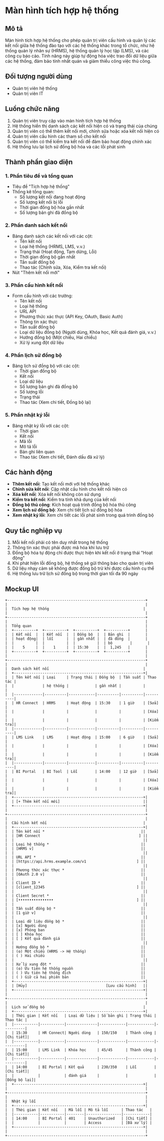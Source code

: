 # Màn hình tích hợp hệ thống

## Mô tả
Màn hình tích hợp hệ thống cho phép quản trị viên cấu hình và quản lý các kết nối giữa hệ thống đào tạo với các hệ thống khác trong tổ chức, như hệ thống quản lý nhân sự (HRMS), hệ thống quản lý học tập (LMS), và các công cụ báo cáo. Tính năng này giúp tự động hóa việc trao đổi dữ liệu giữa các hệ thống, đảm bảo tính nhất quán và giảm thiểu công việc thủ công.

## Đối tượng người dùng
- Quản trị viên hệ thống
- Quản trị viên IT

## Luồng chức năng
1. Quản trị viên truy cập vào màn hình tích hợp hệ thống
2. Hệ thống hiển thị danh sách các kết nối hiện có và trạng thái của chúng
3. Quản trị viên có thể thêm kết nối mới, chỉnh sửa hoặc xóa kết nối hiện có
4. Quản trị viên cấu hình các tham số cho kết nối
5. Quản trị viên có thể kiểm tra kết nối để đảm bảo hoạt động chính xác
6. Hệ thống lưu lại lịch sử đồng bộ hóa và các lỗi phát sinh

## Thành phần giao diện

### 1. Phần tiêu đề và tổng quan
- Tiêu đề "Tích hợp hệ thống"
- Thống kê tổng quan:
  - Số lượng kết nối đang hoạt động
  - Số lượng kết nối bị lỗi
  - Thời gian đồng bộ hóa gần nhất
  - Số lượng bản ghi đã đồng bộ

### 2. Phần danh sách kết nối
- Bảng danh sách các kết nối với các cột:
  - Tên kết nối
  - Loại hệ thống (HRMS, LMS, v.v.)
  - Trạng thái (Hoạt động, Tạm dừng, Lỗi)
  - Thời gian đồng bộ gần nhất
  - Tần suất đồng bộ
  - Thao tác (Chỉnh sửa, Xóa, Kiểm tra kết nối)
- Nút "Thêm kết nối mới"

### 3. Phần cấu hình kết nối
- Form cấu hình với các trường:
  - Tên kết nối
  - Loại hệ thống
  - URL API
  - Phương thức xác thực (API Key, OAuth, Basic Auth)
  - Thông tin xác thực
  - Tần suất đồng bộ
  - Loại dữ liệu đồng bộ (Người dùng, Khóa học, Kết quả đánh giá, v.v.)
  - Hướng đồng bộ (Một chiều, Hai chiều)
  - Xử lý xung đột dữ liệu

### 4. Phần lịch sử đồng bộ
- Bảng lịch sử đồng bộ với các cột:
  - Thời gian đồng bộ
  - Kết nối
  - Loại dữ liệu
  - Số lượng bản ghi đã đồng bộ
  - Số lượng lỗi
  - Trạng thái
  - Thao tác (Xem chi tiết, Đồng bộ lại)

### 5. Phần nhật ký lỗi
- Bảng nhật ký lỗi với các cột:
  - Thời gian
  - Kết nối
  - Mã lỗi
  - Mô tả lỗi
  - Bản ghi liên quan
  - Thao tác (Xem chi tiết, Đánh dấu đã xử lý)

## Các hành động
- **Thêm kết nối**: Tạo kết nối mới với hệ thống khác
- **Chỉnh sửa kết nối**: Cập nhật cấu hình cho kết nối hiện có
- **Xóa kết nối**: Xóa kết nối không còn sử dụng
- **Kiểm tra kết nối**: Kiểm tra tính khả dụng của kết nối
- **Đồng bộ thủ công**: Kích hoạt quá trình đồng bộ hóa thủ công
- **Xem lịch sử đồng bộ**: Xem chi tiết lịch sử đồng bộ hóa
- **Xem nhật ký lỗi**: Xem chi tiết các lỗi phát sinh trong quá trình đồng bộ

## Quy tắc nghiệp vụ
1. Mỗi kết nối phải có tên duy nhất trong hệ thống
2. Thông tin xác thực phải được mã hóa khi lưu trữ
3. Đồng bộ hóa tự động chỉ được thực hiện khi kết nối ở trạng thái "Hoạt động"
4. Khi phát hiện lỗi đồng bộ, hệ thống sẽ gửi thông báo cho quản trị viên
5. Dữ liệu nhạy cảm sẽ không được đồng bộ trừ khi được cấu hình cụ thể
6. Hệ thống lưu trữ lịch sử đồng bộ trong thời gian tối đa 90 ngày

## Mockup UI
```
+---------------------------------------------------------------+
|                                                               |
|  Tích hợp hệ thống                                           |
|                                                               |
+---------------------------------------------------------------+
|                                                               |
|  Tổng quan                                                    |
|  +----------+  +----------+  +----------+  +----------+       |
|  | Kết nối  |  | Kết nối  |  | Đồng bộ  |  | Bản ghi  |       |
|  | hoạt động|  | lỗi      |  | gần nhất |  | đã đồng  |       |
|  |          |  |          |  |          |  | bộ        |       |
|  |    5     |  |    1     |  | 15:30    |  |  1,245   |       |
|  +----------+  +----------+  +----------+  +----------+       |
|                                                               |
+---------------------------------------------------------------+
|                                                               |
|  Danh sách kết nối                                           |
|  +-----------------------------------------------------------+|
|  | Tên kết nối | Loại     | Trạng thái | Đồng bộ  | Tần suất | Thao tác |
|  |             | hệ thống |            | gần nhất |          |          |
|  |-------------|----------|------------|----------|----------|----------|
|  | HR Connect  | HRMS     | Hoạt động  | 15:30    | 1 giờ    | [Sửa]    |
|  |             |          |            |          |          | [Xóa]    |
|  |             |          |            |          |          | [Kiểm tra]|
|  |-------------|----------|------------|----------|----------|----------|
|  | LMS Link    | LMS      | Hoạt động  | 15:00    | 6 giờ    | [Sửa]    |
|  |             |          |            |          |          | [Xóa]    |
|  |             |          |            |          |          | [Kiểm tra]|
|  |-------------|----------|------------|----------|----------|----------|
|  | BI Portal   | BI Tool  | Lỗi        | 14:00    | 12 giờ   | [Sửa]    |
|  |             |          |            |          |          | [Xóa]    |
|  |             |          |            |          |          | [Kiểm tra]|
|  +-----------------------------------------------------------+|
|  | [+ Thêm kết nối mới]                                      ||
|  +-----------------------------------------------------------+|
|                                                               |
+---------------------------------------------------------------+
|                                                               |
|  Cấu hình kết nối                                            |
|  +-----------------------------------------------------------+|
|  | Tên kết nối *                                            ||
|  | [HR Connect                                             ] ||
|  |                                                           ||
|  | Loại hệ thống *                                          ||
|  | [HRMS v]                                                 ||
|  |                                                           ||
|  | URL API *                                                ||
|  | [https://api.hrms.example.com/v1                       ] ||
|  |                                                           ||
|  | Phương thức xác thực *                                   ||
|  | [OAuth 2.0 v]                                            ||
|  |                                                           ||
|  | Client ID *                                              ||
|  | [client_12345                                          ] ||
|  |                                                           ||
|  | Client Secret *                                          ||
|  | [••••••••••••••••                                      ] ||
|  |                                                           ||
|  | Tần suất đồng bộ *                                       ||
|  | [1 giờ v]                                                ||
|  |                                                           ||
|  | Loại dữ liệu đồng bộ *                                   ||
|  | [x] Người dùng                                           ||
|  | [x] Phòng ban                                            ||
|  | [ ] Khóa học                                             ||
|  | [ ] Kết quả đánh giá                                     ||
|  |                                                           ||
|  | Hướng đồng bộ *                                          ||
|  | (o) Một chiều (HRMS -> Hệ thống)                         ||
|  | ( ) Hai chiều                                            ||
|  |                                                           ||
|  | Xử lý xung đột *                                         ||
|  | (o) Ưu tiên hệ thống nguồn                               ||
|  | ( ) Ưu tiên hệ thống đích                                ||
|  | ( ) Giữ cả hai phiên bản                                 ||
|  +-----------------------------------------------------------+|
|  | [Hủy]                                    [Lưu cấu hình]   ||
|  +-----------------------------------------------------------+|
|                                                               |
+---------------------------------------------------------------+
|                                                               |
|  Lịch sử đồng bộ                                             |
|  +-----------------------------------------------------------+|
|  | Thời gian | Kết nối   | Loại dữ liệu | Số bản ghi | Trạng thái | Thao tác |
|  |-----------|-----------|--------------|------------|------------|----------|
|  | 15:30     | HR Connect| Người dùng   | 150/150    | Thành công | [Chi tiết]|
|  |-----------|-----------|--------------|------------|------------|----------|
|  | 15:00     | LMS Link  | Khóa học     | 45/45      | Thành công | [Chi tiết]|
|  |-----------|-----------|--------------|------------|------------|----------|
|  | 14:00     | BI Portal | Kết quả      | 230/350    | Lỗi        | [Chi tiết]|
|  |           |           | đánh giá     |            |            | [Đồng bộ lại]|
|  +-----------------------------------------------------------+|
|                                                               |
+---------------------------------------------------------------+
|                                                               |
|  Nhật ký lỗi                                                  |
|  +-----------------------------------------------------------+|
|  | Thời gian | Kết nối   | Mã lỗi | Mô tả lỗi      | Thao tác   |
|  |-----------|-----------|--------|----------------|------------|
|  | 14:00     | BI Portal | 401    | Unauthorized   | [Chi tiết] |
|  |           |           |        | Access         | [Đã xử lý] |
|  +-----------------------------------------------------------+|
|                                                               |
+---------------------------------------------------------------+
```
